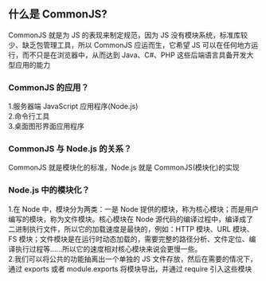 ## 什么是 CommonJS?

CommonJS 就是为 JS 的表现来制定规范，因为 JS 没有模块系统，标准库较少、缺乏包管理工具，所以 CommonJS 应运而生，它希望 JS 可以在任何地方运行，而不只是在浏览器中，从而达到 Java、C#、PHP 这些后端语言具备开发大型应用的能力

### CommonJS 的应用？

1.服务器端 JavaScript 应用程序(Node.js)  
2.命令行工具  
3.桌面图形界面应用程序

### CommonJS 与 Node.js 的关系？

CommonJS 就是模块化的标准，Node.js 就是 CommonJS(模块化)的实现

### Node.js 中的模块化？

1.在 Node 中，模块分为两类：一是 Node 提供的模块，称为核心模块；而是用户编写的模块，称为文件模块。核心模块在 Node 源代码的编译过程中，编译成了二进制执行文件，所以它的加载速度是最快的，例如：HTTP 模块、URL 模块、FS 模块；文件模块是在运行时动态加载的，需要完整的路径分析、文件定位、编译执行过程等......所以它的速度相对核心模块来说会更慢一些。  
2.我们可以将公共的功能抽离出一个单独的 JS 文件存放，然后在需要的情况下，通过 exports 或者 module.exports 将模块导出，并通过 require 引入这些模块
